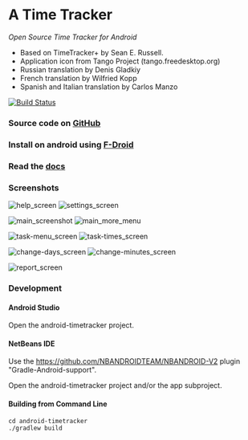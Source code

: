 A Time Tracker 
==============
*Open Source Time Tracker for Android*

- Based on TimeTracker+ by Sean E. Russell.
- Application icon from Tango Project (tango.freedesktop.org)
- Russian translation by Denis Gladkiy
- French translation by Wilfried Kopp
- Spanish and Italian translation by Carlos Manzo

[![Build Status](https://travis-ci.com/netmackan/ATimeTracker.svg?branch=master)](https://travis-ci.com/netmackan/ATimeTracker)

### Source code on [GitHub](https://github.com/netmackan/ATimeTracker)

### Install on android using [F-Droid](https://f-droid.org/repository/browse/?fdfilter=atimetracker&fdid=com.markuspage.android.atimetracker)

### Read the [docs](../master/docs/timetracker.md)

### Screenshots

![help_screen](../master/screenshots/help_screen.png) ![settings_screen](../master/screenshots/settings_screen.png)

![main_screenshot](../master/screenshots/main_screen.png) ![main_more_menu](../master/screenshots/main-more-menu_screen.png)

![task-menu_screen](../master/screenshots/task-menu_screen.png) ![task-times_screen](../master/screenshots/task-times_screen.png)

![change-days_screen](../master/screenshots/change-days_screen.png) ![change-minutes_screen](../master/screenshots/change-minutes_screen.png)

![report_screen](../master/screenshots/report_screen.png)


### Development

#### Android Studio

Open the android-timetracker project.

#### NetBeans IDE

Use the https://github.com/NBANDROIDTEAM/NBANDROID-V2 plugin "Gradle-Android-support".

Open the android-timetracker project and/or the app subproject.


#### Building from Command Line

```
cd android-timetracker
./gradlew build
```
